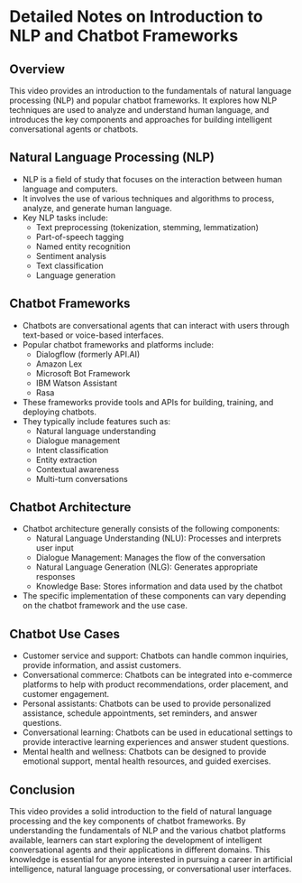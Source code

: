 # Detailed Notes on Introduction to NLP and Chatbot Frameworks

## Overview
This video provides an introduction to the fundamentals of natural language processing (NLP) and popular chatbot frameworks. It explores how NLP techniques are used to analyze and understand human language, and introduces the key components and approaches for building intelligent conversational agents or chatbots.

## Natural Language Processing (NLP)
- NLP is a field of study that focuses on the interaction between human language and computers.
- It involves the use of various techniques and algorithms to process, analyze, and generate human language.
- Key NLP tasks include:
  - Text preprocessing (tokenization, stemming, lemmatization)
  - Part-of-speech tagging
  - Named entity recognition
  - Sentiment analysis
  - Text classification
  - Language generation

## Chatbot Frameworks
- Chatbots are conversational agents that can interact with users through text-based or voice-based interfaces.
- Popular chatbot frameworks and platforms include:
  - Dialogflow (formerly API.AI)
  - Amazon Lex
  - Microsoft Bot Framework
  - IBM Watson Assistant
  - Rasa
- These frameworks provide tools and APIs for building, training, and deploying chatbots.
- They typically include features such as:
  - Natural language understanding
  - Dialogue management
  - Intent classification
  - Entity extraction
  - Contextual awareness
  - Multi-turn conversations

## Chatbot Architecture
- Chatbot architecture generally consists of the following components:
  - Natural Language Understanding (NLU): Processes and interprets user input
  - Dialogue Management: Manages the flow of the conversation
  - Natural Language Generation (NLG): Generates appropriate responses
  - Knowledge Base: Stores information and data used by the chatbot
- The specific implementation of these components can vary depending on the chatbot framework and the use case.

## Chatbot Use Cases
- Customer service and support: Chatbots can handle common inquiries, provide information, and assist customers.
- Conversational commerce: Chatbots can be integrated into e-commerce platforms to help with product recommendations, order placement, and customer engagement.
- Personal assistants: Chatbots can be used to provide personalized assistance, schedule appointments, set reminders, and answer questions.
- Conversational learning: Chatbots can be used in educational settings to provide interactive learning experiences and answer student questions.
- Mental health and wellness: Chatbots can be designed to provide emotional support, mental health resources, and guided exercises.

## Conclusion
This video provides a solid introduction to the field of natural language processing and the key components of chatbot frameworks. By understanding the fundamentals of NLP and the various chatbot platforms available, learners can start exploring the development of intelligent conversational agents and their applications in different domains. This knowledge is essential for anyone interested in pursuing a career in artificial intelligence, natural language processing, or conversational user interfaces.